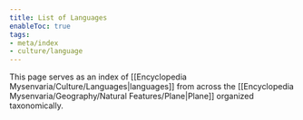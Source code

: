 ```yaml
---
title: List of Languages
enableToc: true
tags:
- meta/index
- culture/language
---
```


This page serves as an index of [[Encyclopedia Mysenvaria/Culture/Languages|languages]] from across the [[Encyclopedia Mysenvaria/Geography/Natural Features/Plane|Plane]] organized taxonomically.